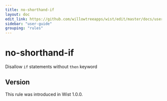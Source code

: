 ```yaml
---
title: no-shorthand-if
layout: doc
edit_link: https://github.com/willowtreeapps/wist/edit/master/docs/user-guide/rules/no-shorthand-if
sidebar: "user-guide"
grouping: "rules"
---
```


# no-shorthand-if

Disallow `if` statements without `then` keyword

## Version
This rule was introduced in Wist 1.0.0.
